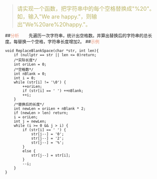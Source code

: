 ><font size=4 color=#BDB76B>请实现一个函数，把字符串中的每个空格替换成"%20"。如，输入"We are happy."，则输出"We%20are%20happy."。</font>

##<font color=#E9967A>分析</font>
　　先遍历一次字符串，统计出空格数。并算出替换后的字符串的总长度。每替换一个空格，字符串长度增加2。
##<font color=#E9967A>示例</font>
```
void ReplaceBlankSpace(char *str, int len){
	if (nullptr == str || len <= 0)return;
	/*实际长度*/
	int oriLen = 0;
	/*空格数*/
	int nBlank = 0;
	int i = 0;
	while (str[i] != '\0') {
		++oriLen;
		if (str[i] == ' ') ++nBlank;
		++i;
	}
	/*替换后的长度*/
	int newLen = oriLen + nBlank * 2;
	if (newLen > len) return;
	i = oriLen;
	int j = newLen;
	while (i >= 0 && j > i) {
		if (str[i] == ' ') {
			str[j--] = '0';
			str[j--] = '2';
			str[j--] = '%';
		}
		else {
			str[j--] = str[i];
		}
		--i;
	}
}
```